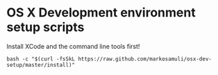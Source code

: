 OS X Development environment setup scripts
==========================================

Install XCode and the command line tools first!

```
bash -c "$(curl -fsSkL https://raw.github.com/markosamuli/osx-dev-setup/master/install)"
````